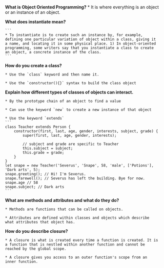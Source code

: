 **What is Object Oriented Programming?**
    * It is where everything is an object or an instance of an object.

**What does instantiate mean?**

    ```
    * To instantiate is to create such an instance by, for example, defining one particular variation of object within a class, giving it a name, and locating it in some physical place. 1) In object-oriented programming, some writers say that you instantiate a class to create an object, a concrete instance of the class.
    ```

**How do you create a class?**

    * Use the `class` keyword and then name it.

    * Use the `constructor(){}` syntax to build the class object

**Explain how different types of classes of objects can interact.**

    * By the prototype chain of an object to find a value

    * Can use the keyword `new` to create a new instance of that object

    * Use the keyword `extends` 
    ```
    class Teacher extends Person {
        constructor(first, last, age, gender, interests, subject, grade) {
            super(first, last, age, gender, interests);

            // subject and grade are specific to Teacher
            this.subject = subject;
            this.grade = grade;
        }
    }
    let snape = new Teacher('Severus', 'Snape', 58, 'male', ['Potions'], 'Dark arts', 5);
    snape.greeting(); // Hi! I'm Severus.
    snape.farewell(); // Severus has left the building. Bye for now.
    snape.age // 58
    snape.subject; // Dark arts
    ```

**What are methods and attributes and what do they do?**
    
    * Methods are functions that can be called on objects.

    * Attributes are defined within classes and objects which describe what attributes that object has.

**How do you describe closure?**

    * A closure is what is created every time a function is created. It is a function that is nestled within another function and cannot be reached by the global scope.

    * A closure gives you access to an outer function's scope from an inner function.